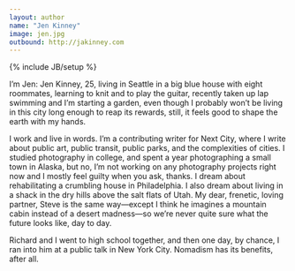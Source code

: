 ```yaml
---
layout: author
name: "Jen Kinney"
image: jen.jpg
outbound: http://jakinney.com
---
```

{% include JB/setup %}

I’m Jen: Jen Kinney, 25, living in Seattle in a big blue house with eight roommates, learning to knit and to play the guitar, recently taken up lap swimming and I’m starting a garden, even though I probably won’t be living in this city long enough to reap its rewards, still, it feels good to shape the earth with my hands.

I work and live in words. I’m a contributing writer for Next City, where I write about public art, public transit, public parks, and the complexities of cities. I studied photography in college, and spent a year photographing a small town in Alaska, but no, I’m not working on any photography projects right now and I mostly feel guilty when you ask, thanks. I dream about rehabilitating a crumbling house in Philadelphia. I also dream about living in a shack in the dry hills above the salt flats of Utah. My dear, frenetic, loving partner, Steve is the same way—except I think he imagines a mountain cabin instead of a desert madness—so we’re never quite sure what the future looks like, day to day.

Richard and I went to high school together, and then one day, by chance, I ran into him at a public talk in New York City. Nomadism has its benefits, after all.